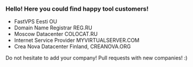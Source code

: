 ### Hello! Here you could find happy tool customers!

- FastVPS Eesti OU
- Domain Name Registrar REG.RU
- Moscow Datacenter COLOCAT.RU
- Internet Service Provider MYVIRTUALSERVER.COM
- Crea Nova Datacenter Finland, CREANOVA.ORG


Do not hesitate to add your company! Pull requests with new companies! :) 
